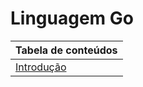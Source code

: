 # Linguagem Go

| Tabela de conteúdos                     |
|-----------------------------------------|
| [Introdução](./Conteúdos/INTRODUÇÃO.md) |